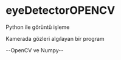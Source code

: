 # eyeDetectorOPENCV

Python ile görüntü işleme 

Kamerada gözleri algılayan bir program

--OpenCV ve Numpy--
